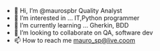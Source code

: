- 👋 Hi, I’m @maurospbr Quality Analyst
- 👀 I’m interested in ... IT,Python programmer
- 🌱 I’m currently learning ... Gherkin, BDD
- 💞️ I’m looking to collaborate on QA, software dev
- 📫 How to reach me mauro_sp@live.coom

<!---
maurospbr/maurospbr is a ✨ special ✨ repository because its `README.md` (this file) appears on your GitHub profile.
You can click the Preview link to take a look at your changes.
--->
